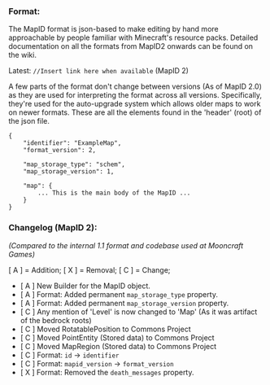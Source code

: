 
### Format:

The MapID format is json-based to make editing by hand more approachable by people familiar with Minecraft's resource packs. Detailed documentation on all the formats from MapID2 onwards can be found on the wiki.

Latest: `//Insert link here when available` (MapID 2)

A few parts of the format don't change between versions (As of MapID 2.0) as they are used for interpreting the format across all versions. Specifically, they're used for the auto-upgrade system which allows older maps to work on newer formats. These are all the elements found in the 'header' (root) of the json file.

```
{
    "identifier": "ExampleMap",
    "format_version": 2,
    
    "map_storage_type": "schem",
    "map_storage_version": 1,
    
    "map": {
        ... This is the main body of the MapID ...
    }
}
```

### Changelog (MapID 2):
_(Compared to the internal 1.1 format and codebase used at Mooncraft Games)_

[ A ] = Addition;
[ X ] = Removal;
[ C ] = Change;

  - [ A ] New Builder for the MapID object.
  - [ A ] Format: Added permanent `map_storage_type` property.
  - [ A ] Format: Added permanent `map_storage_version` property.
  - [ C ] Any mention of 'Level' is now changed to 'Map' (As it was artifact of the bedrock roots)
  - [ C ] Moved RotatablePosition to Commons Project
  - [ C ] Moved PointEntity (Stored data) to Commons Project
  - [ C ] Moved MapRegion (Stored data) to Commons Project
  - [ C ] Format: `id` -> `identifier`
  - [ C ] Format: `mapid_version` -> `format_version`
  - [ X ] Format: Removed the `death_messages` property.